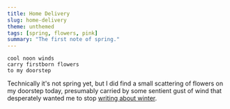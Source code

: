 ```yaml
---
title: Home Delivery
slug: home-delivery
theme: unthemed
tags: [spring, flowers, pink]
summary: "The first note of spring."
---
```


```
cool noon winds
carry firstborn flowers
to my doorstep
```

Technically it's not spring yet, but I did find a small scattering of flowers on my doorstep today, presumably carried by some sentient gust of wind that desperately wanted me to stop [writing about winter][1].

[1]: /posts/2022/07/transparencies/
